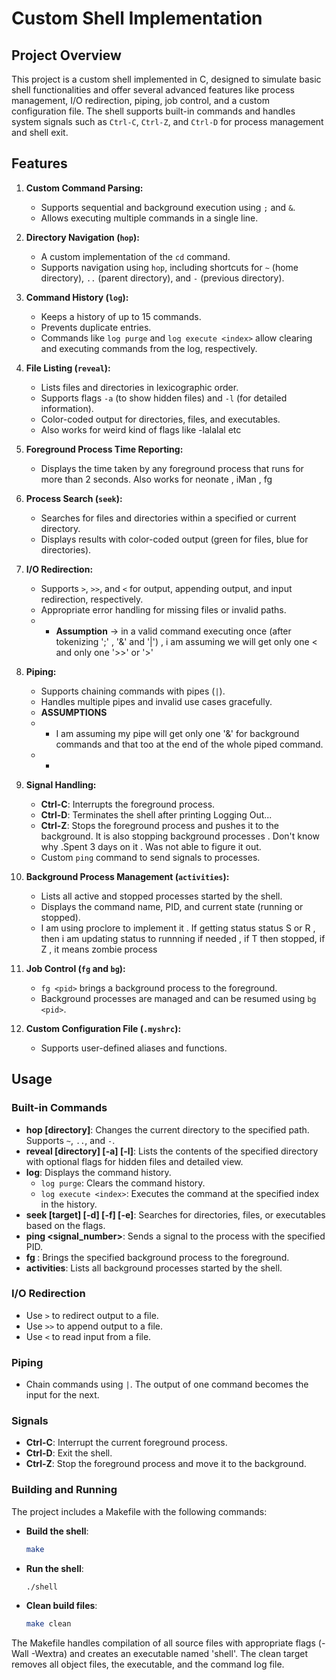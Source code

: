 # Custom Shell Implementation

## Project Overview

This project is a custom shell implemented in C, designed to simulate basic shell functionalities and offer several advanced features like process management, I/O redirection, piping, job control, and a custom configuration file. The shell supports built-in commands and handles system signals such as `Ctrl-C`, `Ctrl-Z`, and `Ctrl-D` for process management and shell exit.

## Features

1. **Custom Command Parsing:**
   - Supports sequential and background execution using `;` and `&`.
   - Allows executing multiple commands in a single line.

2. **Directory Navigation (`hop`):**
   - A custom implementation of the `cd` command.
   - Supports navigation using `hop`, including shortcuts for `~` (home directory), `..` (parent directory), and `-` (previous directory).

3. **Command History (`log`):**
   - Keeps a history of up to 15 commands.
   - Prevents duplicate entries.
   - Commands like `log purge` and `log execute <index>` allow clearing and executing commands from the log, respectively.

4. **File Listing (`reveal`):**
   - Lists files and directories in lexicographic order.
   - Supports flags `-a` (to show hidden files) and `-l` (for detailed information).
   - Color-coded output for directories, files, and executables.
   - Also works for weird kind of flags like -lalalal etc

5. **Foreground Process Time Reporting:**
   - Displays the time taken by any foreground process that runs for more than 2 seconds.
   Also works for neonate , iMan , fg

6. **Process Search (`seek`):**
   - Searches for files and directories within a specified or current directory.
   - Displays results with color-coded output (green for files, blue for directories).

7. **I/O Redirection:**
   - Supports `>`, `>>`, and `<` for output, appending output, and input redirection, respectively.
   - Appropriate error handling for missing files or invalid paths.
   - - **Assumption** -> in a valid command executing once (after tokenizing ';' , '&' and '|') , i am assuming we will get only one <  and only one '>>' or '>'

8. **Piping:**
   - Supports chaining commands with pipes (`|`).
   - Handles multiple pipes and invalid use cases gracefully.
   - **ASSUMPTIONS**
   - - I am assuming my pipe will get only one '&' for         background commands and that too at the end of the whole piped command.
   - - 

9. **Signal Handling:**
   - **Ctrl-C**: Interrupts the foreground process.
   - **Ctrl-D**: Terminates the shell after printing Logging Out...
   - **Ctrl-Z**: Stops the foreground process and pushes it to the background.
   It is also stopping background processes . Don't know why .Spent 3 days on it . Was not able to figure it out.
   - Custom `ping` command to send signals to processes.

10. **Background Process Management (`activities`):**
    - Lists all active and stopped processes started by the shell.
    - Displays the command name, PID, and current state (running or stopped).
    - I am using proclore to implement it . If getting status status S or R , then i am updating status to runnning if needed , if T then stopped, if Z , it means zombie process 


11. **Job Control (`fg` and `bg`):**
    - `fg <pid>` brings a background process to the foreground.
    - Background processes are managed and can be resumed using `bg <pid>`.

12. **Custom Configuration File (`.myshrc`):**
    - Supports user-defined aliases and functions.

## Usage

### Built-in Commands

- **hop [directory]**: Changes the current directory to the specified path. Supports `~`, `..`, and `-`.
- **reveal [directory] [-a] [-l]**: Lists the contents of the specified directory with optional flags for hidden files and detailed view.
- **log**: Displays the command history.
  - `log purge`: Clears the command history.
  - `log execute <index>`: Executes the command at the specified index in the history.
- **seek [target] [-d] [-f] [-e]**: Searches for directories, files, or executables based on the flags.
- **ping <pid> <signal_number>**: Sends a signal to the process with the specified PID.
- **fg <pid>**: Brings the specified background process to the foreground.
- **activities**: Lists all background processes started by the shell.

### I/O Redirection

- Use `>` to redirect output to a file.
- Use `>>` to append output to a file.
- Use `<` to read input from a file.

### Piping

- Chain commands using `|`. The output of one command becomes the input for the next.

### Signals

- **Ctrl-C**: Interrupt the current foreground process.
- **Ctrl-D**: Exit the shell.
- **Ctrl-Z**: Stop the foreground process and move it to the background.

### Building and Running

The project includes a Makefile with the following commands:

- **Build the shell**:
  ```bash
  make
  ```

- **Run the shell**:
  ```bash
  ./shell
  ```

- **Clean build files**:
  ```bash
  make clean
  ```

The Makefile handles compilation of all source files with appropriate flags (-Wall -Wextra) and creates an executable named 'shell'. The clean target removes all object files, the executable, and the command log file.


